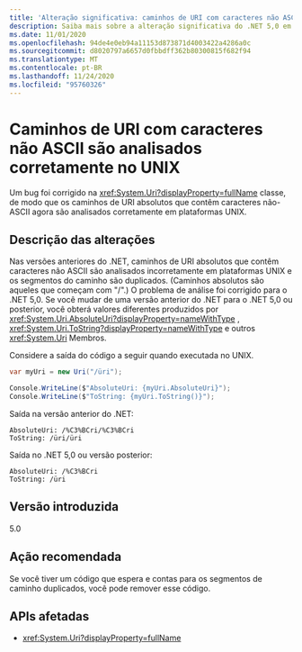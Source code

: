 ```yaml
---
title: 'Alteração significativa: caminhos de URI com caracteres não ASCII são analisados corretamente no UNIX'
description: Saiba mais sobre a alteração significativa do .NET 5,0 em bibliotecas principais do .NET em que caminhos de URI absolutos que contêm caracteres não ASCII agora são analisados corretamente em plataformas UNIX.
ms.date: 11/01/2020
ms.openlocfilehash: 94de4e0eb94a11153d873871d4003422a4286a0c
ms.sourcegitcommit: d8020797a6657d0fbbdff362b80300815f682f94
ms.translationtype: MT
ms.contentlocale: pt-BR
ms.lasthandoff: 11/24/2020
ms.locfileid: "95760326"
---
```

# <a name="uri-paths-with-non-ascii-characters-parse-correctly-on-unix"></a>Caminhos de URI com caracteres não ASCII são analisados corretamente no UNIX

Um bug foi corrigido na <xref:System.Uri?displayProperty=fullName> classe, de modo que os caminhos de URI absolutos que contêm caracteres não-ASCII agora são analisados corretamente em plataformas UNIX.

## <a name="change-description"></a>Descrição das alterações

Nas versões anteriores do .NET, caminhos de URI absolutos que contêm caracteres não ASCII são analisados incorretamente em plataformas UNIX e os segmentos do caminho são duplicados. (Caminhos absolutos são aqueles que começam com "/".) O problema de análise foi corrigido para o .NET 5,0. Se você mudar de uma versão anterior do .NET para o .NET 5,0 ou posterior, você obterá valores diferentes produzidos por <xref:System.Uri.AbsoluteUri?displayProperty=nameWithType> , <xref:System.Uri.ToString?displayProperty=nameWithType> e outros <xref:System.Uri> Membros.

Considere a saída do código a seguir quando executada no UNIX.

```csharp
var myUri = new Uri("/üri");

Console.WriteLine($"AbsoluteUri: {myUri.AbsoluteUri}");
Console.WriteLine($"ToString: {myUri.ToString()}");
```

Saída na versão anterior do .NET:

```text
AbsoluteUri: /%C3%BCri/%C3%BCri
ToString: /üri/üri
```

Saída no .NET 5,0 ou versão posterior:

```text
AbsoluteUri: /%C3%BCri
ToString: /üri
```

## <a name="version-introduced"></a>Versão introduzida

5.0

## <a name="recommended-action"></a>Ação recomendada

Se você tiver um código que espera e contas para os segmentos de caminho duplicados, você pode remover esse código.

## <a name="affected-apis"></a>APIs afetadas

- <xref:System.Uri?displayProperty=fullName>

<!--

### Category

Core .NET libraries

### Affected APIs

- `T:System.Uri`

-->
